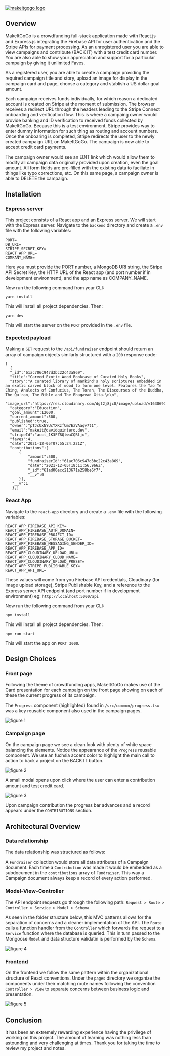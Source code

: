 [![makeitgogo logo](media/makeitgogo.svg 'click to visit')](https://makeitgogo.davidquintero.dev)

## Overview

MakeItGoGo is a crowdfunding full-stack application made with React.js and Express.js integrating the Firebase API for user authentication and the Stripe APIs for payment processing. As an unregistered user you are able to view campaigns and contribute (BACK IT) with a test credit card number. You are also able to show your appreciation and support for a particular campaign by giving it unlimited Faves.

As a registered user, you are able to create a campaign providing the required campaign title and story, upload an image for display in the campaign card and page, choose a category and stablish a US dollar goal amount.

Each campaign receives funds individually, for which reason a dedicated account is created on Stripe at the moment of submission. The browser receives a redirect URL through the headers leading to the Stripe Connect onboarding and verification flow. This is where a campaing owner would provide banking and ID verification to received funds collected by MakeItGoGo. Because this is a test environment, Stripe provides way to enter dummy information for such thing as routing and account numbers. Once the onboaring is completed, Stripe redirects the user to the newly created campaign URL on MakeItGoGo. The campaign is now able to accept credit card payments.

The campaign owner would see an EDIT link which would allow them to modify all campaign data originally provided upon creation, even the goal amount. All form fields are pre-filled with the existing data to faciliate in things like typo corrections, etc. On this same page, a campaign owner is able to DELETE the campaign.

## Installation

### Express server

This project consists of a React app and an Express server. We will start with the Express server. Navigate to the `backend` directory and create a `.env` file with the following variables:

```
PORT=
DB_URI=
STRIPE_SECRET_KEY=
REACT_APP_URL=
COMPANY_NAME=
```

Here you must provide the PORT number, a MongoDB URI string, the Stripe API Secret Key, the HTTP URL of the React app (and port number if in development environment), and the app name as COMPANY_NAME.

Now run the following command from your CLI:

`yarn install`

This will install all project dependencies. Then:

`yarn dev`

This will start the server on the `PORT` provided in the `.env` file.

### Expected payload

Making a `GET` request to the `/api/fundraiser` endpoint should return an array of campaign objects similarly structured with a `200` response code:

```
[
  {
  "_id":"61ac706c947d3bc22c43a869",
  "title":"Carved Exotic Wood Bookcase of Curated Holy Books",
  "story":"A curated library of mankind's holy scriptures embedded in an exotic carved block of wood to form one level. Features the Tao Te Ching, Analects of Confucius, The Torah, The Discourses of the Buddha, The Qu'ran, The Bible and The Bhagavad Gita.\n\n",
  "image_url":"https://res.cloudinary.com/dgt2j8jc0/image/upload/v1638690898/MakeItGoGo/oyuewczf75la5wqexycv.png",
  "category":"Education",
  "goal_amount":12000,
  "current_amount":500,
  "published":true,
  "owner":"pTJcUxNYUcYXKzfUm7EzVAaqv7t1",
  "email":"makeit@davidquintero.dev",
  "stripeId":"acct_1K3FZ8QtwaCQBlju",
  "faves":4,
  "date":"2021-12-05T07:55:24.221Z",
  "contributions":[
      {
          "amount":500,
          "fundraiserId":"61ac706c947d3bc22c43a869",
          "date":"2021-12-05T18:11:56.966Z",
          "_id":"61ad00ecc213671e258be6f7",
          "__v":0
      }],
   "__v":1
   },]
```

### React App

Navigate to the `react-app` directory and create a `.env` file with the following variables:

```
REACT_APP_FIREBASE_API_KEY=
REACT_APP_FIREBASE_AUTH_DOMAIN=
REACT_APP_FIREBASE_PROJECT_ID=
REACT_APP_FIREBASE_STORAGE_BUCKET=
REACT_APP_FIREBASE_MESSAGING_SENDER_ID=
REACT_APP_FIREBASE_APP_ID=
REACT_APP_CLOUDINARY_UPLOAD_URL=
REACT_APP_CLOUDINARY_CLOUD_NAME=
REACT_APP_CLOUDINARY_UPLOAD_PRESET=
REACT_APP_STRIPE_PUBLISHABLE_KEY=
REACT_APP_API_URL=
```

These values will come from you Firebase API credentials, Cloudinary (for image upload storage), Stripe Publishable Key, and a reference to the Express server API endpoint (and port number if in development environment) eg: `http://localhost:5000/api`

Now run the following command from your CLI:

`npm install`

This will install all project dependencies. Then:

`npm run start`

This will start the app on `PORT 3000`.

## Design Choices

### Front page

Following the theme of crowdfunding apps, MakeItGoGo makes use of the Card presentation for each campaign on the front page showing on each of these the current progress of its campaign.

The `Progress` component (highlighted) found in `/src/common/progress.tsx` was a key reusable component also used in the campaign pages.

![figure 1](media/figure1.png)

### Campaign page

On the campaign page we see a clean look with plenty of white space balancing the elements. Notice the appearance of the `Progress` reusable component. We use an fuchsia accent color to highlight the main call to action to back a project on the BACK IT button.

![figure 2](media/figure2.png)

A small modal opens upon click where the user can enter a contribution amount and test credit card.

![figure 3](media/figure3.png)

Upon campaign contribution the progress bar advances and a record appears under the `CONTRIBUTIONS` section.

## Architectural Overview

### Data relationship

The data relationship was structured as follows:

A `Fundraiser` collection would store all data attributes of a Campaign document. Each time a `Contribution` was made it would be embedded as a subdocument in the `contributions` array of `Fundraiser`. This way a Campaign document always keep a record of every action performed.

### Model-View-Controller

The API endpoint requests go through the following path: `Request > Route > Controller > Service > Model > Schema`.

As seen in the folder structure below, this MVC patterns allows for the separation of concerns and a cleaner implementation of the API. The `Route` calls a function handler from the `Controller` which forwards the request to a `Service` function where the database is queried. This in turn passed to the Mongoose `Model` and data structure validatin is performed by the `Schema`.

![figure 4](media/figure4.png)

### Frontend

On the frontend we follow the same pattern within the organizational structure of React conventions. Under the `pages` directory we organize the components under their matching route names following the convention `Controller > View` to separate concerns between business logic and presentation.

![figure 5](media/figure5.png)

## Conclusion

It has been an extremely rewarding experience having the privilege of working on this project. The amount of learning was nothing less than astounding and very challenging at times. Thank you for taking the time to review my project and notes.
